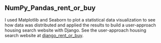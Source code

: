## NumPy_Pandas_rent_or_buy
I used Matplotlib and Seaborn to plot a statistical data visualization to see how data was distributed and applied the results to build a user-approach housing search website with Django.
See the user-approach housing search website at [django_rent_or_buy](https://github.com/alimhtsai/django_rent_or_buy).
